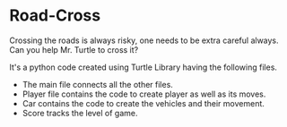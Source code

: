 # Road-Cross
Crossing the roads is always risky, one needs to be extra careful always. Can you help Mr. Turtle to cross it?

It's a python code created using Turtle Library having the following files.
* The main file connects all the other files.
* Player file contains the code to create player as well as its moves.
* Car contains the code to create the vehicles and their movement.
* Score tracks the level of game.
